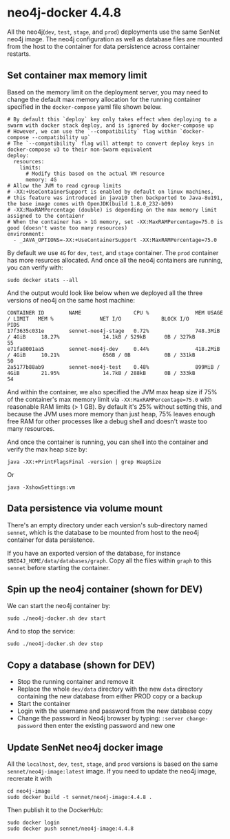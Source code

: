 # neo4j-docker 4.4.8

All the neo4j(`dev`, `test`, `stage`, and `prod`) deployments use the same SenNet neo4j image. The neo4j configuration as well as database files are mounted from the host to the container for data persistence across container restarts.

## Set container max memory limit

Based on the memory limit on the deployment server, you may need to change the default max memory allocation for the running container specified in the `docker-compose` yaml file shown below. 

````
# By default this `deploy` key only takes effect when deploying to a swarm with docker stack deploy, and is ignored by docker-compose up
# However, we can use the `--compatibility` flag within `docker-compose --compatibility up`
# The `--compatibility` flag will attempt to convert deploy keys in docker-compose v3 to their non-Swarm equivalent
deploy:
  resources:
    limits:
      # Modify this based on the actual VM resource
      memory: 4G
# Allow the JVM to read cgroup limits
# -XX:+UseContainerSupport is enabled by default on linux machines, 
# this feature was introduced in java10 then backported to Java-8u191, the base image comes with OpenJDK(build 1.8.0_232-b09)
# -XX:MaxRAMPercentage (double) is depending on the max memory limit assigned to the contaienr
# When the container has > 1G memory, set -XX:MaxRAMPercentage=75.0 is good (doesn't waste too many resources)
environment:
  - _JAVA_OPTIONS=-XX:+UseContainerSupport -XX:MaxRAMPercentage=75.0
````

By default we use `4G` for `dev`, `test`, and `stage` container. The `prod` container has more resurces allocated. And once all the neo4j containers are running, you can verify with:

````
sudo docker stats --all
````

And the output would look like below when we deployed all the three versions of neo4j on the same host machine:

````
CONTAINER ID        NAME                 CPU %               MEM USAGE / LIMIT   MEM %               NET I/O             BLOCK I/O           PIDS
17f3635c031e        sennet-neo4j-stage   0.72%               748.3MiB / 4GiB     18.27%              14.1kB / 529kB      0B / 327kB          55
e71fa8001aa5        sennet-neo4j-dev     0.44%               418.2MiB / 4GiB     10.21%              656B / 0B           0B / 331kB          50
2a5177b88ab9        sennet-neo4j-test    0.48%               899MiB / 4GiB       21.95%              14.7kB / 288kB      0B / 333kB          54
````

And within the container, we also specified the JVM max heap size if 75% of the container's max memory limit via `-XX:MaxRAMPercentage=75.0` with reasonable RAM limits (> 1 GB). By default it's 25% without setting this, and because the JVM uses more memory than just heap, 75% leaves enough free RAM for other processes like a debug shell and doesn't waste too many resources.

And once the container is running, you can shell into the container and verify the max heap size by:

````
java -XX:+PrintFlagsFinal -version | grep HeapSize
````

Or 

````
java -XshowSettings:vm
````

## Data persistence via volume mount

There's an empty directory under each version's sub-directory named `sennet`, which is the database to be mounted from host to the neo4j container for data persistence.

If you have an exported version of the database, for instance `$NEO4J_HOME/data/databases/graph`. Copy all the files within `graph` to this `sennet` before starting the container.


## Spin up the neo4j container (shown for DEV)

We can start the neo4j container by:

````
sudo ./neo4j-docker.sh dev start
````

And to stop the service:

````
sudo ./neo4j-docker.sh dev stop
````

## Copy a database (shown for DEV)

- Stop the running container and remove it
- Replace the whole `dev/data` directory with the new `data` directory containing the new database from either PROD copy or a backup
- Start the container 
- Login with the username and password from the new database copy
- Change the password in Neo4j browser by typing: `:server change-password` then enter the existing password and new one

## Update SenNet neo4j docker image

All the `localhost`, `dev`, `test`, `stage`, and `prod` versions is based on the same `sennet/neo4j-image:latest` image. If you need to update the neo4j image, recrerate it with 

````
cd neo4j-image
sudo docker build -t sennet/neo4j-image:4.4.8 .
````

Then publish it to the DockerHub:

````
sudo docker login
sudo docker push sennet/neo4j-image:4.4.8
````
